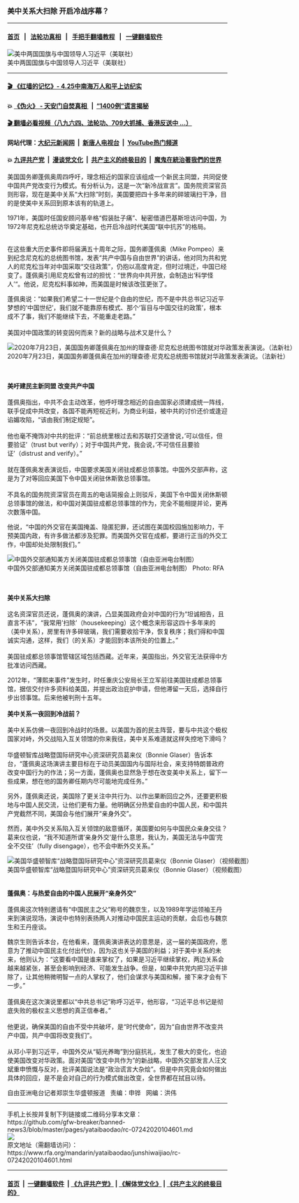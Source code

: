 ### 美中关系大扫除  开启冷战序幕？
------------------------

#### [首页](https://github.com/gfw-breaker/banned-news3/blob/master/README.md) &nbsp;&nbsp;|&nbsp;&nbsp; [法轮功真相](https://github.com/begood0513/basic/blob/master/README.md)  &nbsp;&nbsp;|&nbsp;&nbsp; [手把手翻墙教程](https://github.com/gfw-breaker/guides/wiki)  &nbsp;&nbsp;|&nbsp;&nbsp; [一键翻墙软件](https://github.com/gfw-breaker/nogfw/blob/master/README.md)  



<div id="headerimg">
 <img alt="美中两国国旗与中国领导人习近平（美联社）
" src="https://www.rfa.org/mandarin/yataibaodao/junshiwaijiao/jt-05042020115133.html/jt0504a.jpg/image" title="美中两国国旗与中国领导人习近平（美联社）
"/>
 <div id="headerimgcontents">
  <div id="headerimgcaption">
   <span>
    美中两国国旗与中国领导人习近平（美联社）
   </span>
   <!-- zoomattribute -->
  </div>
  <!-- headerimgcaption -->
 </div>
 <!-- headerimagecontents -->
</div>

<hr/>


#### [ 🎬  《红墙的记忆》- 4.25中南海万人和平上访纪实](http://141.164.39.94:10000/videos/legend/425.html)

#### 💥 [《伪火》 - 天安门自焚真相 ](http://141.164.39.94:10000/videos/blog/weihuo.html)&nbsp; |&nbsp; [“1400例”谎言揭秘  ](http://141.164.39.94:10000/videos/blog/jiexi1400.html)

#### [ 🎬  翻墙必看视频（八九六四、法轮功、709大抓捕、香港反送中 ...）](https://github.com/gfw-breaker/links/blob/master/banned.md)

#### 网站代理：[大纪元新闻网](http://167.172.10.89:10080/gb/) &nbsp;|&nbsp; [新唐人电视台](http://167.172.10.89:8808/gb/) &nbsp;|&nbsp; [YouTube热门频道](http://158.247.203.241/youtube.html)

#### 💥 [九评共产党](http://141.164.39.94:10000/videos/res/jiuping/)&nbsp; |&nbsp; [漫谈党文化](http://141.164.39.94:10000/videos/res/mtdwh/)&nbsp; |&nbsp; [共产主义的终极目的](http://141.164.39.94:10000/videos/res/zjmd/)&nbsp; |&nbsp; [魔鬼在統治著我們的世界](http://141.164.39.94:10000/videos/res/TheSpecter/)  

<div id="storytext">
 <div>
  <div class="slot_header">
  </div>
 </div>
 <p>
  美国国务卿蓬佩奥周四呼吁，理念相近的国家应该组成一个新民主同盟，共同促使中国共产党改变行为模式。有分析认为，这是一次“新冷战宣言”。国务院资深官员则形容，现在是美中关系“大扫除”时刻，美国要把四十多年来的碎玻璃扫干净，目的是使美中关系回到原本该有的轨道上。
 </p>
 <p>
  1971年，美国时任国安顾问基辛格“假装肚子痛”、秘密借道巴基斯坦访问中国，为1972年尼克松总统访华奠定基础，也开启冷战时代美国“联中抗苏”的格局。
 </p>
 <p>
 </p>
 <p>
  <br/>
  在这些重大历史事件即将届满五十周年之际，国务卿蓬佩奥（Mike Pompeo）来到纪念尼克松的总统图书馆，发表“共产中国与自由世界”的讲话，他对同为共和党人的尼克松当年对中国采取“交往政策”，仍抱以高度肯定，但时过境迁，中国已经变了。蓬佩奥引用尼克松曾有过的担忧：“世界向中共开放，会制造出‘科学怪人’“。他说，尼克松料事如神，而美国是时候该改弦更张了。
 </p>
 <p>
  蓬佩奥说：“如果我们希望二十一世纪是个自由的世纪，而不是中共总书记习近平梦想的‘中国世纪’，我们就不能靠原有模式、那个‘盲目与中国交往的政策’，根本成不了事，我们不能继续下去，不能重走老路。”
  <br/>
  <br/>
  美国对中国政策的转变因何而来？新的战略与战术又是什么？
 </p>
 <p>
  <div class="image-inline captioned" style="width:680px;">
   <div style="width:680px;">
    <img alt="2020年7月23日，美国国务卿蓬佩奥在加州的理查德·尼克松总统图书馆就对华政策发表演说。（法新社）" src="https://www.rfa.org/mandarin/yataibaodao/junshiwaijiao/rc-07242020104601.html/rc0724.jpg" title="2020年7月23日，美国国务卿蓬佩奥在加州的理查德·尼克松总统图书馆就对华政策发表演说。（法新社）"/>
   </div>
   <div class="image-caption">
    <span style="width:680px;">
     2020年7月23日，美国国务卿蓬佩奥在加州的理查德·尼克松总统图书馆就对华政策发表演说。（法新社）
    </span>
    <span class="copyright">
    </span>
   </div>
  </div>
  <br/>
  <br/>
  <b>
  </b>
 </p>
 <p>
  <b>
   美吁建民主新同盟 改变共产中国
  </b>
  <br/>
  <br/>
  蓬佩奥指出，中共不会主动改革，他呼吁理念相近的自由国家必须建成统一阵线，联手促成中共改变，各国不能再短视近利，为商业利益，被中共的讨价还价或逢迎谄媚攻陷，“该由我们制定规矩”。
  <br/>
  <br/>
  他也毫不掩饰对中共的批评：“前总统里根过去和苏联打交道曾说，’可以信任，但要验证’（trust but verify）；对于中国共产党，我会说，’不可信任且要验证’（distrust and verify）。”
  <br/>
  <br/>
  就在蓬佩奥发表演说后，中国要求美国关闭驻成都总领事馆。中国外交部声称，这是为了对等回应美国下令中国关闭驻休斯敦总领事馆。
  <br/>
  <br/>
  不具名的国务院资深官员在周五的电话简报会上则驳斥，美国下令中国关闭休斯顿总领事馆的做法，和中国对美国驻成都总领事馆的作为，完全不能相提并论，更再次数落中国。
 </p>
 <p>
  他说，“中国的外交官在美国掩盖、隐匿犯罪，还试图在美国校园施加影响力，干预美国内政，有许多做法都涉及犯罪。而美国外交官在成都，要进行正当的外交工作，中国却处处限制我们。”
 </p>
 <p>
  <div class="image-inline captioned" style="width:622px;">
   <div style="width:622px;">
    <img alt="中国外交部通知美方关闭美国驻成都总领事馆（自由亚洲电台制图）" src="https://www.rfa.org/mandarin/yataibaodao/junshiwaijiao/rc-07242020104601.html/rc0724g.jpg" title="中国外交部通知美方关闭美国驻成都总领事馆（自由亚洲电台制图）"/>
   </div>
   <div class="image-caption">
    <span style="width:622px;">
     中国外交部通知美方关闭美国驻成都总领事馆（自由亚洲电台制图）
    </span>
    <span class="copyright">
     Photo: RFA
    </span>
   </div>
  </div>
  <br/>
  <br/>
  <b>
  </b>
 </p>
 <p>
  <b>
   美中关系大扫除
  </b>
  <br/>
  <br/>
  这名资深官员还说，蓬佩奥的演讲，凸显美国政府会对中国的行为“坦诚相告，且直言不讳”，“我常用’扫除’（housekeeping）这个概念来形容这四十多年来的（美中关系），房里有许多碎玻璃，我们需要收拾干净，恢复秩序；我们得和中国诚实沟通，这样，我们（的关系）才能回到本该所处的位置上。”
  <br/>
  <br/>
  美国驻成都总领事馆管辖区域包括西藏。近年来，美国指出，外交官无法获得中方批准访问西藏。
 </p>
 <p>
  2012年，“薄熙来事件”发生时，时任重庆公安局长王立军前往美国驻成都总领事馆，据信交付许多资料给美国，并提出政治庇护申请，但他滞留一天后，选择自行步出领事馆。后来他被判刑十五年。
  <br/>
  <br/>
  <b>
   美中关系一夜回到冷战前？
  </b>
  <br/>
  <br/>
  美中关系仿佛一夜回到冷战时的场景。以美国为首的民主阵营，要与中共这个极权国家对峙，外交战陷入互关领馆的你来我往，美中关系难道就这样失控地下滑吗？
  <br/>
  <br/>
  华盛顿智库战略暨国际研究中心资深研究员葛来仪（Bonnie Glaser）告诉本台，“蓬佩奥这场演讲主要目标在于动员美国国内与国际社会，来支持特朗普政府改变中国行为的作法；另一方面，蓬佩奥也显然急于想在改变美中关系上，留下一些成果，想在他的国务卿任期内尽可能地完成任务。”
 </p>
 <p>
  另外，蓬佩奥还说，美国除了更关注中共行为、以作出果断回应之外，还要更积极地与中国人民交流，让他们更有力量。他明确区分热爱自由的中国人民，和中国共产党截然不同，美国会与他们展开“亲身外交”。
 </p>
 <p>
  然而，美中外交关系陷入互关领馆的敌意循环，美国要如何与中国民众亲身交往？葛来仪也说，“我不知道所谓’亲身外交’是什么意思，我认为，美国无法与中国’完全不交往’（fully disengage），也不会中断外交关系。”
 </p>
 <p>
  <div class="image-inline captioned" style="width:622px;">
   <div style="width:622px;">
    <img alt="美国华盛顿智库“战略暨国际研究中心”资深研究员葛来仪（Bonnie Glaser）（视频截图）" src="https://www.rfa.org/mandarin/yataibaodao/junshiwaijiao/rc-07242020104601.html/rc0724y.jpg" title="美国华盛顿智库“战略暨国际研究中心”资深研究员葛来仪（Bonnie Glaser）（视频截图）"/>
   </div>
   <div class="image-caption">
    <span style="width:622px;">
     美国华盛顿智库“战略暨国际研究中心”资深研究员葛来仪（Bonnie Glaser）（视频截图）
    </span>
    <span class="copyright">
    </span>
   </div>
  </div>
  <br/>
  <br/>
  <b>
   蓬佩奥：与热爱自由的中国人民展开“亲身外交”
  </b>
  <br/>
  <br/>
  蓬佩奥这次特别邀请有“中国民主之父”称号的魏京生，以及1989年学运领袖王丹来到演说现场，演说中也特别表扬两人对推动中国民主运动的贡献，会后也与魏京生和王丹座谈。
 </p>
 <p>
  魏京生则告诉本台，在他看来，蓬佩奥演讲表达的意思是，这一届的美国政府，愿意为了推动中国民主化付出代价，因为这也关乎美国的利益；对于美中关系的未来，他则认为：“这要看中国是谁来掌权了，如果是习近平继续掌权，两边关系会越来越紧张，甚至会影响到经济、可能发生战争。但是，如果中共党内把习近平排除了，让其他稍微明智一点的人掌权了，他们会谋求与美国和解，接下来才会有下一步。”
  <br/>
  <br/>
  蓬佩奥在这次演说里都以“中共总书记”称呼习近平，他形容，“习近平总书记是彻底失败的极权主义思想的真正信奉者。”
  <br/>
  <br/>
  他更说，确保美国的自由不受中共破坏，是“时代使命”，因为“自由世界不改变共产中国，共产中国将改变我们”。
  <br/>
  <br/>
  从邓小平到习近平，中国外交从“韬光养晦”到分庭抗礼，发生了极大的变化，也迫使美国改变对华政策。面对美国“改变中共作为”的新战略，中国外交部发言人汪文斌重申愤慨与反对，批评美国说法是“政治谎言大杂烩”。但是中共究竟会如何做出具体的回应，是不是会对自己的行为模式做出改变，全世界都在拭目以待。
 </p>
 <p>
 </p>
 <p>
  自由亚洲电台记者郑崇生华盛顿报道   责编：申铧   网编：洪伟
 </p>
</div>

<hr/>
手机上长按并复制下列链接或二维码分享本文章：<br/>
https://github.com/gfw-breaker/banned-news3/blob/master/pages/yataibaodao/rc-07242020104601.md <br/>
<a href='https://github.com/gfw-breaker/banned-news3/blob/master/pages/yataibaodao/rc-07242020104601.md'><img src='https://github.com/gfw-breaker/banned-news3/blob/master/pages/yataibaodao/rc-07242020104601.md.png'/></a> <br/>
原文地址（需翻墙访问）：https://www.rfa.org/mandarin/yataibaodao/junshiwaijiao/rc-07242020104601.html


------------------------
#### [首页](https://github.com/gfw-breaker/banned-news3/blob/master/README.md) &nbsp;|&nbsp; [一键翻墙软件](https://github.com/gfw-breaker/nogfw/blob/master/README.md) &nbsp;| [《九评共产党》](https://github.com/gfw-breaker/9ping.md/blob/master/README.md#九评之一评共产党是什么) | [《解体党文化》](https://github.com/gfw-breaker/jtdwh.md/blob/master/README.md) | [《共产主义的终极目的》](https://github.com/gfw-breaker/gczydzjmd.md/blob/master/README.md)


<img src='http://gfw-breaker.win/banned-news3/pages/yataibaodao/rc-07242020104601.md' width='0px' height='0px'/>